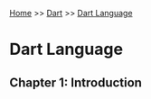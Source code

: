 [Home](../../README.md) >> [Dart](../../README.md#dart) >> [Dart Language](./README.md)

# Dart Language

## Chapter 1: Introduction
